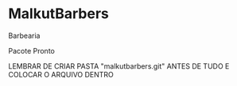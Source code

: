 # MalkutBarbers
Barbearia


Pacote Pronto

LEMBRAR DE CRIAR PASTA "malkutbarbers.git" ANTES DE TUDO E COLOCAR O ARQUIVO DENTRO
